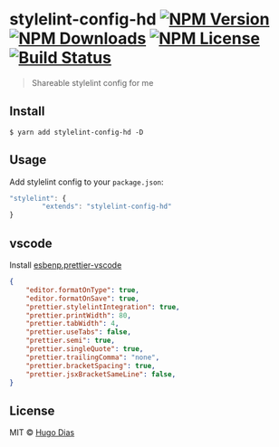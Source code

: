 # stylelint-config-hd [![NPM Version](https://img.shields.io/npm/v/stylelint-config-hd.svg)](https://www.npmjs.com/package/stylelint-config-hd) [![NPM Downloads](https://img.shields.io/npm/dt/stylelint-config-hd.svg)](https://www.npmjs.com/package/stylelint-config-hd) [![NPM License](https://img.shields.io/npm/l/stylelint-config-hd.svg)](https://www.npmjs.com/package/stylelint-config-hd) [![Build Status](https://travis-ci.org/hugomrdias/stylelint-config-hd.svg?branch=master)](https://travis-ci.org/hugomrdias/stylelint-config-hd)

> Shareable stylelint config for me


## Install

```
$ yarn add stylelint-config-hd -D
```


## Usage

Add stylelint config to your `package.json`:

```js
"stylelint": {
        "extends": "stylelint-config-hd"
}
```


## vscode

Install [esbenp.prettier-vscode](https://marketplace.visualstudio.com/items?itemName=esbenp.prettier-vscode)

```json
{
    "editor.formatOnType": true,
    "editor.formatOnSave": true,
    "prettier.stylelintIntegration": true,
    "prettier.printWidth": 80,
    "prettier.tabWidth": 4,
    "prettier.useTabs": false,
    "prettier.semi": true,
    "prettier.singleQuote": true,
    "prettier.trailingComma": "none",
    "prettier.bracketSpacing": true,
    "prettier.jsxBracketSameLine": false,
}

```


## License

MIT © [Hugo Dias](http://hugodias.me)
